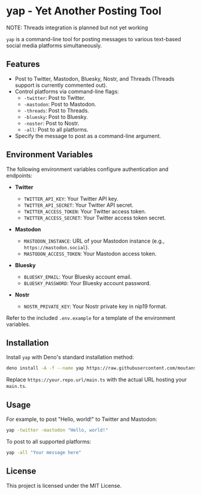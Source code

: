 # yap - Yet Another Posting Tool

NOTE: Threads integration is planned but not yet working

`yap` is a command-line tool for posting messages to various text-based social media platforms simultaneously.

## Features

- Post to Twitter, Mastodon, Bluesky, Nostr, and Threads (Threads support is currently commented out).
- Control platforms via command-line flags:
  - `-twitter`: Post to Twitter.
  - `-mastodon`: Post to Mastodon.
  - `-threads`: Post to Threads.
  - `-bluesky`: Post to Bluesky.
  - `-noster`: Post to Nostr.
  - `-all`: Post to all platforms.
- Specify the message to post as a command-line argument.

## Environment Variables

The following environment variables configure authentication and endpoints:

- **Twitter**
  - `TWITTER_API_KEY`: Your Twitter API key.
  - `TWITTER_API_SECRET`: Your Twitter API secret.
  - `TWITTER_ACCESS_TOKEN`: Your Twitter access token.
  - `TWITTER_ACCESS_SECRET`: Your Twitter access token secret.

- **Mastodon**
  - `MASTODON_INSTANCE`: URL of your Mastodon instance (e.g., `https://mastodon.social`).
  - `MASTODON_ACCESS_TOKEN`: Your Mastodon access token.

- **Bluesky**
  - `BLUESKY_EMAIL`: Your Bluesky account email.
  - `BLUESKY_PASSWORD`: Your Bluesky account password.

- **Nostr**
  - `NOSTR_PRIVATE_KEY`: Your Nostr private key in nip19 format.

Refer to the included `.env.example` for a template of the environment variables.

## Installation

Install `yap` with Deno's standard installation method:

```bash
deno install -A -f --name yap https://raw.githubusercontent.com/moutansos/yap/refs/heads/main/main.ts
```

Replace `https://your.repo.url/main.ts` with the actual URL hosting your `main.ts`.

## Usage

For example, to post "Hello, world!" to Twitter and Mastodon:

```bash
yap -twitter -mastodon "Hello, world!"
```

To post to all supported platforms:

```bash
yap -all "Your message here"
```

## License

This project is licensed under the MIT License.
